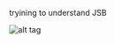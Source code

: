 tryining to understand JSB

![alt tag](https://raw.github.com/joennlae/maturarbeit/blob/master/eng_jsb_cocos2d.svg)
